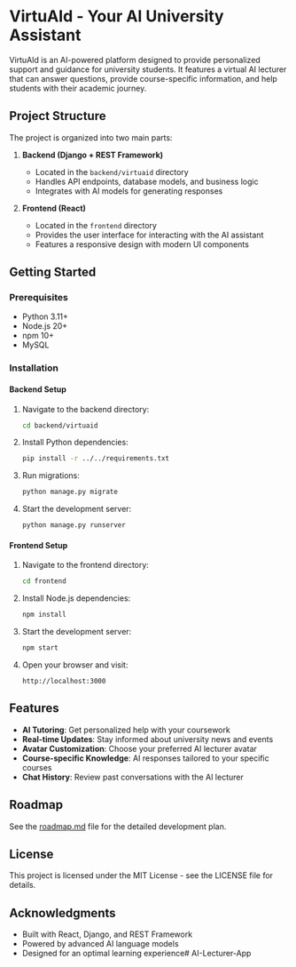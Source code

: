 # VirtuAId - Your AI University Assistant

VirtuAId is an AI-powered platform designed to provide personalized support and guidance for university students. It features a virtual AI lecturer that can answer questions, provide course-specific information, and help students with their academic journey.

## Project Structure

The project is organized into two main parts:

1. **Backend (Django + REST Framework)**
   - Located in the `backend/virtuaid` directory
   - Handles API endpoints, database models, and business logic
   - Integrates with AI models for generating responses

2. **Frontend (React)**
   - Located in the `frontend` directory
   - Provides the user interface for interacting with the AI assistant
   - Features a responsive design with modern UI components

## Getting Started

### Prerequisites

- Python 3.11+
- Node.js 20+
- npm 10+
- MySQL

### Installation

#### Backend Setup

1. Navigate to the backend directory:
   ```bash
   cd backend/virtuaid
   ```

2. Install Python dependencies:
   ```bash
   pip install -r ../../requirements.txt
   ```

3. Run migrations:
   ```bash
   python manage.py migrate
   ```

4. Start the development server:
   ```bash
   python manage.py runserver
   ```

#### Frontend Setup

1. Navigate to the frontend directory:
   ```bash
   cd frontend
   ```

2. Install Node.js dependencies:
   ```bash
   npm install
   ```

3. Start the development server:
   ```bash
   npm start
   ```

4. Open your browser and visit:
   ```
   http://localhost:3000
   ```

## Features

- **AI Tutoring**: Get personalized help with your coursework
- **Real-time Updates**: Stay informed about university news and events
- **Avatar Customization**: Choose your preferred AI lecturer avatar
- **Course-specific Knowledge**: AI responses tailored to your specific courses
- **Chat History**: Review past conversations with the AI lecturer

## Roadmap

See the [roadmap.md](roadmap.md) file for the detailed development plan.

## License

This project is licensed under the MIT License - see the LICENSE file for details.

## Acknowledgments

- Built with React, Django, and REST Framework
- Powered by advanced AI language models
- Designed for an optimal learning experience#   A I - L e c t u r e r - A p p  
 